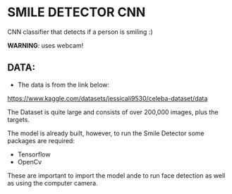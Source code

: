 # SMILE DETECTOR CNN

CNN classifier that detects if a person is smiling :)

**WARNING**: uses webcam!

## DATA:

- The data is from the link below:
  
<https://www.kaggle.com/datasets/jessicali9530/celeba-dataset/data>

The Dataset is quite large and consists of over 200,000 images, plus the targets.

The model is already built, however, to run the Smile Detector some packages are required:

- Tensorflow
- OpenCv

These are important to import the model ande to run face detection as well as using the computer camera.

